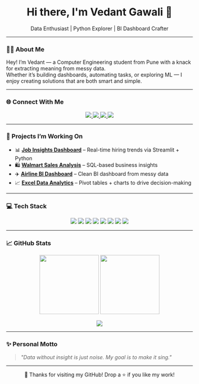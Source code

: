 <h1 align="center">Hi there, I'm Vedant Gawali 👋</h1>

<p align="center">
  Data Enthusiast | Python Explorer | BI Dashboard Crafter  
</p>

---

### 👨‍💻 About Me

Hey! I’m Vedant — a Computer Engineering student from Pune with a knack for extracting meaning from messy data.  
Whether it’s building dashboards, automating tasks, or exploring ML — I enjoy creating solutions that are both smart and simple.

---

### 🌐 Connect With Me

<p align="center">
  <a href="https://www.linkedin.com/in/vedant-gawali-210b02289" target="_blank">
    <img src="https://img.shields.io/badge/LinkedIn-blue?style=for-the-badge&logo=linkedin&logoColor=white" />
  </a>
  <a href="https://leetcode.com/u/Vedantgawali35/" target="_blank">
    <img src="https://img.shields.io/badge/LeetCode-yellow?style=for-the-badge&logo=leetcode&logoColor=black" />
  </a>
  <a href="mailto:vedantgawali294@gmail.com">
    <img src="https://img.shields.io/badge/Gmail-red?style=for-the-badge&logo=gmail&logoColor=white" />
  </a>
  <a href="https://github.com/Vedantgawali294">
    <img src="https://img.shields.io/badge/GitHub-000?style=for-the-badge&logo=github&logoColor=white" />
  </a>
</p>

---

### 🚀 Projects I’m Working On

- 📊 **[Job Insights Dashboard](https://github.com/Vedantgawali294/Streamlit-Job-Dashboard)** – Real-time hiring trends via Streamlit + Python  
- 🛍️ **[Walmart Sales Analysis](https://github.com/Vedantgawali294/Walmart-Sales-SQL)** – SQL-based business insights  
- ✈️ **[Airline BI Dashboard](https://github.com/Vedantgawali294/Airline-PowerBI-Dashboard)** – Clean BI dashboard from messy data  
- 📈 **[Excel Data Analytics](https://github.com/Vedantgawali294/Excel-Data-Analysis)** – Pivot tables + charts to drive decision-making

---

### 💻 Tech Stack

<p align="center">
  <img src="https://img.shields.io/badge/Python-3776AB?style=for-the-badge&logo=python&logoColor=white" />
  <img src="https://img.shields.io/badge/SQL-07405E?style=for-the-badge&logo=mysql&logoColor=white" />
  <img src="https://img.shields.io/badge/Power BI-F2C811?style=for-the-badge&logo=powerbi&logoColor=black" />
  <img src="https://img.shields.io/badge/Excel-217346?style=for-the-badge&logo=microsoft-excel&logoColor=white" />
  <img src="https://img.shields.io/badge/Streamlit-FF4B4B?style=for-the-badge&logo=streamlit&logoColor=white" />
  <img src="https://img.shields.io/badge/Plotly-3F4F75?style=for-the-badge&logo=plotly&logoColor=white" />
  <img src="https://img.shields.io/badge/Git-F05032?style=for-the-badge&logo=git&logoColor=white" />
  <img src="https://img.shields.io/badge/GitHub-181717?style=for-the-badge&logo=github&logoColor=white" />
</p>

---

### 📈 GitHub Stats

<p align="center">
  <img src="https://github-readme-stats.vercel.app/api?username=Vedantgawali294&show_icons=true&theme=gruvbox" height="160"/>
  <img src="https://streak-stats.demolab.com/?user=Vedantgawali294&theme=gruvbox" height="160"/>
</p>

<p align="center">
  <img src="https://github-readme-stats.vercel.app/api/top-langs/?username=Vedantgawali294&layout=compact&theme=gruvbox" />
</p>

---

### ✨ Personal Motto

> *"Data without insight is just noise. My goal is to make it sing."*

---

<p align="center">
  🚀 Thanks for visiting my GitHub! Drop a ⭐ if you like my work!
</p>
